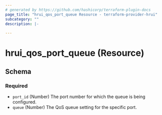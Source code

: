 ```yaml
---
# generated by https://github.com/hashicorp/terraform-plugin-docs
page_title: "hrui_qos_port_queue Resource - terraform-provider-hrui"
subcategory: ""
description: |-
  
---
```


# hrui_qos_port_queue (Resource)





<!-- schema generated by tfplugindocs -->
## Schema

### Required

- `port_id` (Number) The port number for which the queue is being configured.
- `queue` (Number) The QoS queue setting for the specific port.
